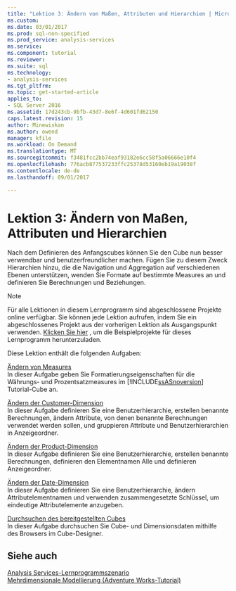 ```yaml
---
title: "Lektion 3: Ändern von Maßen, Attributen und Hierarchien | Microsoft Docs"
ms.custom: 
ms.date: 03/01/2017
ms.prod: sql-non-specified
ms.prod_service: analysis-services
ms.service: 
ms.component: tutorial
ms.reviewer: 
ms.suite: sql
ms.technology:
- analysis-services
ms.tgt_pltfrm: 
ms.topic: get-started-article
applies_to:
- SQL Server 2016
ms.assetid: 17d243cb-9bfb-43d7-8e6f-4d601fd62150
caps.latest.revision: 15
author: Minewiskan
ms.author: owend
manager: kfile
ms.workload: On Demand
ms.translationtype: MT
ms.sourcegitcommit: f3481fcc2bb74eaf93182e6cc58f5a06666e10f4
ms.openlocfilehash: 776acb877537233ffc25378d53160eb19a19038f
ms.contentlocale: de-de
ms.lasthandoff: 09/01/2017

---
```

# <a name="lesson-3-modifying-measures-attributes-and-hierarchies"></a>Lektion 3: Ändern von Maßen, Attributen und Hierarchien
Nach dem Definieren des Anfangscubes können Sie den Cube nun besser verwendbar und benutzerfreundlicher machen. Fügen Sie zu diesem Zweck Hierarchien hinzu, die die Navigation und Aggregation auf verschiedenen Ebenen unterstützen, wenden Sie Formate auf bestimmte Measures an und definieren Sie Berechnungen und Beziehungen.  
  
> [!NOTE]  
> Für alle Lektionen in diesem Lernprogramm sind abgeschlossene Projekte online verfügbar. Sie können jede Lektion aufrufen, indem Sie ein abgeschlossenes Projekt aus der vorherigen Lektion als Ausgangspunkt verwenden. [Klicken Sie hier](http://go.microsoft.com/fwlink/?LinkID=221866) , um die Beispielprojekte für dieses Lernprogramm herunterzuladen.  
  
Diese Lektion enthält die folgenden Aufgaben:  
  
[Ändern von Measures](../analysis-services/lesson-3-1-modifying-measures.md)  
In dieser Aufgabe geben Sie Formatierungseigenschaften für die Währungs- und Prozentsatzmeasures im [!INCLUDE[ssASnoversion](../includes/ssasnoversion-md.md)] Tutorial-Cube an.  
  
[Ändern der Customer-Dimension](../analysis-services/lesson-3-2-modifying-the-customer-dimension.md)  
In dieser Aufgabe definieren Sie eine Benutzerhierarchie, erstellen benannte Berechnungen, ändern Attribute, von denen benannte Berechnungen verwendet werden sollen, und gruppieren Attribute und Benutzerhierarchien in Anzeigeordner.  
  
[Ändern der Product-Dimension](../analysis-services/lesson-3-3-modifying-the-product-dimension.md)  
In dieser Aufgabe definieren Sie eine Benutzerhierarchie, erstellen benannte Berechnungen, definieren den Elementnamen Alle und definieren Anzeigeordner.  
  
[Ändern der Date-Dimension](../analysis-services/lesson-3-4-modifying-the-date-dimension.md)  
In dieser Aufgabe definieren Sie eine Benutzerhierarchie, ändern Attributelementnamen und verwenden zusammengesetzte Schlüssel, um eindeutige Attributelemente anzugeben.  
  
[Durchsuchen des bereitgestellten Cubes](../analysis-services/lesson-3-5-browsing-the-deployed-cube.md)  
In dieser Aufgabe durchsuchen Sie Cube- und Dimensionsdaten mithilfe des Browsers im Cube-Designer.  
  
## <a name="see-also"></a>Siehe auch  
[Analysis Services-Lernprogrammszenario](../analysis-services/analysis-services-tutorial-scenario.md)  
[Mehrdimensionale Modellierung &#40;Adventure Works-Tutorial&#41;](../analysis-services/multidimensional-modeling-adventure-works-tutorial.md)  
  
  
  

